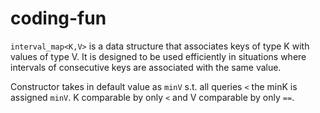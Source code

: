 # coding-fun

`interval_map<K,V>` is a data structure that associates keys of type K with values of type V.
It is designed to be used efficiently in situations where intervals of consecutive keys are associated with the same value.

Constructor takes in default value as `minV` s.t. all queries `<` the minK is assigned `minV`.
K comparable by only `<` and V comparable by only `==`.

